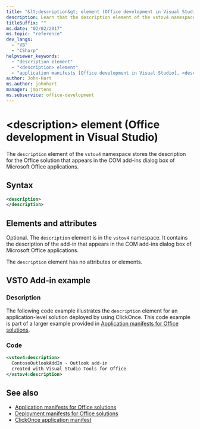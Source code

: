 ```yaml
---
title: "&lt;description&gt; element (Office development in Visual Studio)"
description: Learn that the description element of the vstov4 namespace stores the description for the Office solution that appears in the COM add-ins dialog box.
titleSuffix: ""
ms.date: "02/02/2017"
ms.topic: "reference"
dev_langs:
  - "VB"
  - "CSharp"
helpviewer_keywords:
  - "description element"
  - "<description> element"
  - "application manifests [Office development in Visual Studio], <description> element"
author: John-Hart
ms.author: johnhart
manager: jmartens
ms.subservice: office-development
---
```

# &lt;description&gt; element (Office development in Visual Studio)

  The `description` element of the `vstov4` namespace stores the description for the Office solution that appears in the COM add-ins dialog box of Microsoft Office applications.

## Syntax

```xml
<description>
</description>
```

## Elements and attributes
 Optional. The `description` element is in the `vstov4` namespace. It contains the description of the add-in that appears in the COM add-ins dialog box of Microsoft Office applications.

 The `description` element has no attributes or elements.

## VSTO Add-in example

### Description
 The following code example illustrates the `description` element for an application-level solution deployed by using ClickOnce. This code example is part of a larger example provided in [Application manifests for Office solutions](../vsto/application-manifests-for-office-solutions.md).

### Code

```xml
<vstov4:description>
  ContosoOutlookAddIn - Outlook add-in
  created with Visual Studio Tools for Office
</vstov4:description>
```

## See also

- [Application manifests for Office solutions](../vsto/application-manifests-for-office-solutions.md)
- [Deployment manifests for Office solutions](../vsto/deployment-manifests-for-office-solutions.md)
- [ClickOnce application manifest](../deployment/clickonce-application-manifest.md)
